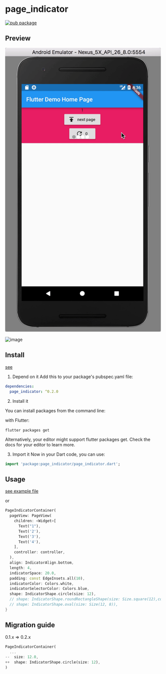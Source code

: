 # page_indicator

[![pub package](https://img.shields.io/pub/v/page_indicator.svg)](https://pub.dartlang.org/packages/page_indicator)

## Preview

![image](https://raw.githubusercontent.com/CaiJingLong/some_asset/master/page_indicator1.gif)

![image](https://github.com/kikt-blog/image/raw/master/img/Kapture%202019-04-17%20at%2020.51.49.gif)

## Install

[see](#-installing-tab-)

1. Depend on it
   Add this to your package's pubspec.yaml file:

```yaml
dependencies:
  page_indicator: ^0.2.0
```

2. Install it

You can install packages from the command line:

with Flutter:

`flutter packages get`

Alternatively, your editor might support flutter packages get. Check the docs for your editor to learn more.

3. Import it
   Now in your Dart code, you can use:

```dart
import 'package:page_indicator/page_indicator.dart';
```

## Usage

[see example file](https://github.com/CaiJingLong/flutter_page_indicator/blob/master/example/main.dart)

or

```dart
PageIndicatorContainer(
  pageView: PageView(
    children: <Widget>[
      Text("1"),
      Text('2'),
      Text('3'),
      Text('4'),
    ],
    controller: controller,
  ),
  align: IndicatorAlign.bottom,
  length: 4,
  indicatorSpace: 20.0,
  padding: const EdgeInsets.all(10),
  indicatorColor: Colors.white,
  indicatorSelectorColor: Colors.blue,
  shape: IndicatorShape.circle(size: 12),
  // shape: IndicatorShape.roundRectangleShape(size: Size.square(12),cornerSize: Size.square(3)),
  // shape: IndicatorShape.oval(size: Size(12, 8)),
}
```

## Migration guide

0.1.x => 0.2.x

```dart
PageIndicatorContainer(
  ...
--  size: 12.0,
++  shape: IndicatorShape.circle(size: 12),
)
```
